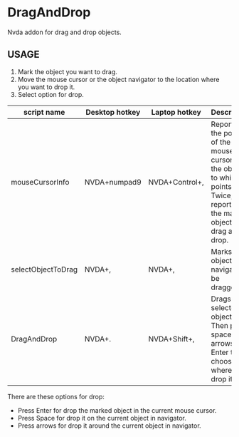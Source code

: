 # DragAndDrop

Nvda addon for drag and drop objects.

## USAGE

1. Mark the object you want to drag.
2. Move the mouse cursor or the object  navigator to the location where you want to drop it.
3. Select option for drop.

| script name | Desktop hotkey | Laptop hotkey | Description |
| - | - | - | - |
| mouseCursorInfo | NVDA+numpad9 | NVDA+Control+, | Reports on the position of the mouse cursor and the object to which it points. Twice, reports on the marked object for drag and drop. |
| selectObjectToDrag | NVDA+, | NVDA+, | Marks the object in navigator to be dragged. |
| DragAndDrop | NVDA+. | NVDA+Shift+, | Drags the selected object. Then press space, arrows or Enter to choose where to drop it. |


There are these options  for drop:
+ Press Enter for drop the marked object in the current mouse cursor.
+ Press Space for drop it on the current  object in navigator.
+ Press arrows for drop it around the current object in navigator.

